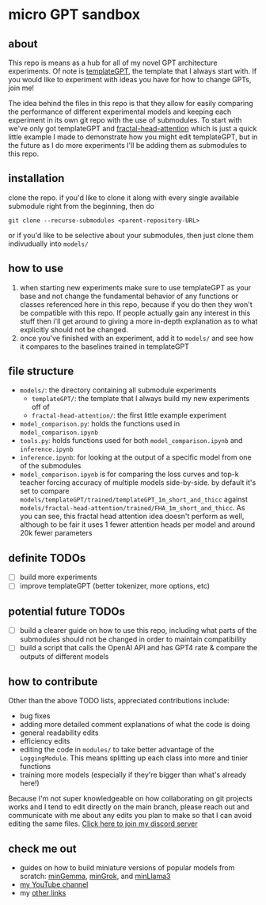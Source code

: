 # micro GPT sandbox
## about
This repo is means as a hub for all of my novel GPT architecture experiments. Of note is [templateGPT](https://github.com/evintunador/templateGPT), the template that I always start with. If you would like to experiment with ideas you have for how to change GPTs, join me!

The idea behind the files in this repo is that they allow for easily comparing the performance of different experimental models and keeping each experiment in its own git repo with the use of submodules. To start with we've only got templateGPT and [fractal-head-attention](https://github.com/evintunador/fractal-head-attention) which is just a quick little example I made to demonstrate how you might edit templateGPT, but in the future as I do more experiments I'll be adding them as submodules to this repo. 

## installation
clone the repo. if you'd like to clone it along with every single available submodule right from the beginning, then do 
```
git clone --recurse-submodules <parent-repository-URL>
```
or if you'd like to be selective about your submodules, then just clone them indivudually into `models/`

## how to use
1. when starting new experiments make sure to use templateGPT as your base and not change the fundamental behavior of any functions or classes referenced here in this repo, because if you do then they won't be compatible with this repo. If people actually gain any interest in this stuff then i'll get around to giving a more in-depth explanation as to what explicitly should not be changed. 
2. once you've finished with an experiment, add it to `models/` and see how it compares to the baselines trained in templateGPT

## file structure
- `models/`: the directory containing all submodule experiments
    - `templateGPT/`: the template that I always build my new experiments off of
    - `fractal-head-attention/`: the first little example experiment
- `model_comparison.py`: holds the functions used in `model_comparison.ipynb`
- `tools.py`: holds functions used for both `model_comparison.ipynb` and `inference.ipynb`
- `inference.ipynb`: for looking at the output of a specific model from one of the submodules
- `model_comparison.ipynb` is for comparing the loss curves and top-k teacher forcing accuracy of multiple models side-by-side. by default it's set to compare `models/templateGPT/trained/templateGPT_1m_short_and_thicc` against `models/fractal-head-attention/trained/FHA_1m_short_and_thicc`. As you can see, this fractal head attention idea doesn't perform as well, although to be fair it uses 1 fewer attention heads per model and around 20k fewer parameters

## definite TODOs
- [ ] build more experiments
- [ ] improve templateGPT (better tokenizer, more options, etc)

## potential future TODOs
- [ ] build a clearer guide on how to use this repo, including what parts of the submodules should not be changed in order to maintain compatibility
- [ ] build a script that calls the OpenAI API and has GPT4 rate & compare the outputs of different models

## how to contribute
Other than the above TODO lists, appreciated contributions include:
- bug fixes
- adding more detailed comment explanations of what the code is doing
- general readability edits
- efficiency edits
- editing the code in `modules/` to take better advantage of the `LoggingModule`. This means splitting up each class into more and tinier functions
- training more models (especially if they're bigger than what's already here!)

Because I'm not super knowledgeable on how collaborating on git projects works and I tend to edit directly on the main branch, please reach out and communicate with me about any edits you plan to make so that I can avoid editing the same files. [Click here to join my discord server](https://discord.gg/hTYQyDPpr9)

## check me out
- guides on how to build miniature versions of popular models from scratch: [minGemma](https://github.com/evintunador/minGemma), [minGrok](https://github.com/evintunador/minGrok), and [minLlama3](https://github.com/evintunador/minLlama3)
- [my YouTube channel](https://www.youtube.com/@Tunadorable)
- my [other links](https://linktr.ee/tunadorable)
